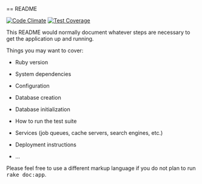 == README

[![Code Climate](https://codeclimate.com/github/andela-ooranagwa/bucketlist/badges/gpa.svg)](https://codeclimate.com/github/andela-ooranagwa/bucketlist) [![Test Coverage](https://codeclimate.com/github/andela-ooranagwa/bucketlist/badges/coverage.svg)](https://codeclimate.com/github/andela-ooranagwa/bucketlist/coverage)

This README would normally document whatever steps are necessary to get the
application up and running.

Things you may want to cover:

* Ruby version

* System dependencies

* Configuration

* Database creation

* Database initialization

* How to run the test suite

* Services (job queues, cache servers, search engines, etc.)

* Deployment instructions

* ...


Please feel free to use a different markup language if you do not plan to run
<tt>rake doc:app</tt>.
